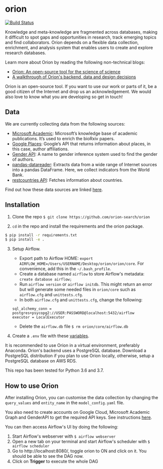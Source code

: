 # orion
[![Build Status](https://travis-ci.org/orion-search/orion.svg?branch=dev)](https://travis-ci.org/kstathou/orion)

Knowledge and meta-knowledge are fragmented across databases, making it difficult to spot gaps and opportunities in research, track emerging topics and find collaborators. Orion depends on a flexible data collection, enrichment, and analysis system that enables users to create and explore research databases.

Learn more about Orion by reading the following non-technical blogs:
* [Orion: An open-source tool for the science of science](https://medium.com/@kstathou/orion-an-open-source-tool-for-the-science-of-science-4259935f91d4)
* [A walkthrough of Orion's backend, data and design decisions](https://medium.com/@kstathou/a-walkthrough-of-orions-backend-data-and-design-decisions-f60c01b507aa)

Orion is an open-source tool. If you want to use our work or parts of it, be a good citizen of the Internet and drop us an acknowledgement. We would also love to know what you are developing so get in touch! 

## Data ##
We are currently collecting data from the following sources:
* [Microsoft Academic](https://docs.microsoft.com/en-us/azure/cognitive-services/academic-knowledge/home): Microsoft’s knowledge base of academic publications. It’s used to enrich the bioRxiv papers.
* [Google Places](https://developers.google.com/places/web-service/intro): Google’s API that returns information about places, in this case, author affiliations.
* [Gender API](https://gender-api.com/en/): A name to gender inference system used to find the gender of authors.
* [pandas-datareader](https://github.com/pydata/pandas-datareader): Extracts data from a wide range of Internet sources into a pandas DataFrame. Here, we collect indicators from the World Bank.
* [restcountries API](https://restcountries.eu/): Fetches information about countries.

Find out how these data sources are linked [here](/schema).

## Installation ##
1. Clone the repo
`$ git clone https://github.com/orion-search/orion`

2. `cd` in the repo and install the requirements and the orion package.

``` bash
$ pip install -r requirements.txt
$ pip install -e .
```

3. Setup Airflow. 
   - Export path to Airflow HOME: `export AIRFLOW_HOME=/Users/USERNAME/Desktop/orion/orion/core`. For convenience, add this in the `~/.bash_profile`.
   - Create a database named `airflow` to store Airflow's metadata: `create database airflow;`
   - Run `airflow version` or `airflow initdb`. This might return an error but will generate some needed files in `orion/core` such as `airflow.cfg` and `unittests.cfg`.
   - In both `airflow.cfg` and `unittests.cfg`, change the following:
   
   ```
   sql_alchemy_conn = postgres+psycopg2://USER:PASSWORD@localhost:5432/airflow
   executor = LocalExecutor
   ```
   
   - Delete the `airflow.db` file `$ rm orion/core/airflow.db`
4. Create a `.env` file with these [variables](.env.example).

It is recommended to use Orion in a virtual environment, preferably Anaconda. Orion's backend uses a PostgreSQL database. Download a PostgreSQL distribution if you plan to use Orion locally, otherwise, setup a PostgreSQL database on AWS RDS. 

This repo has been tested for Python 3.6 and 3.7.

## How to use Orion ##
After installing Orion, you can customise the data collection by changing the `query_values` and `entity_name` in the `model_config.yaml` file. 

You also need to create accounts on Google Cloud, Microsoft Academic Graph and GenderAPI to get the required API keys. See instructions [here](/orion/packages/README.md).

You can then access Airflow's UI by doing the following:
1. Start Airflow's webserver with `$ airflow webserver`
2. Open a new tab on your terminal and start Airflow's scheduler with `$ airflow scheduler`
3. Go to http://localhost:8080/, toggle orion to ON and click on it. You should be able to see the DAG now.
4. Click on **Trigger** to execute the whole DAG
